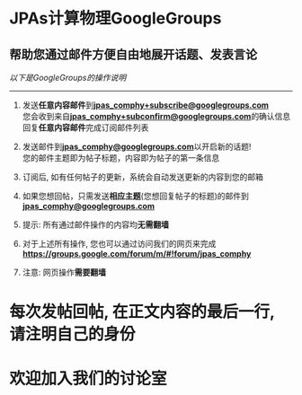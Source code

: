 # JPAs计算物理GoogleGroups
## 帮助您**通过邮件**方便自由地展开话题、发表言论

*以下是GoogleGroups的操作说明*
- - -

1. 发送**任意内容邮件**到**jpas_comphy+subscribe@googlegroups.com**  
   您会收到来自**jpas_comphy+subconfirm@googlegroups.com**的确认信息   
   回复**任意内容邮件**完成订阅邮件列表

2. 发送邮件到**jpas_comphy@googlegroups.com**以开启新的话题!  
您的邮件主题即为帖子标题，内容即为帖子的第一条信息  
3. 订阅后, 如有任何帖子的更新，系统会自动发送更新的内容到您的邮箱    
4. 如果您想回帖，只需发送**相应主题**(您想回复帖子的标题)的邮件到 **jpas_comphy@googlegroups.com**
5. 提示: 所有通过邮件操作的内容均**无需翻墙**
6. 对于上述所有操作, 您也可以通过访问我们的网页来完成   
**https://groups.google.com/forum/m/#!forum/jpas_comphy**
7. 注意: 网页操作**需要翻墙**

# 每次发帖回帖, 在正文内容的**最后一行**, 请注明自己的身份
# 欢迎加入我们的讨论室
